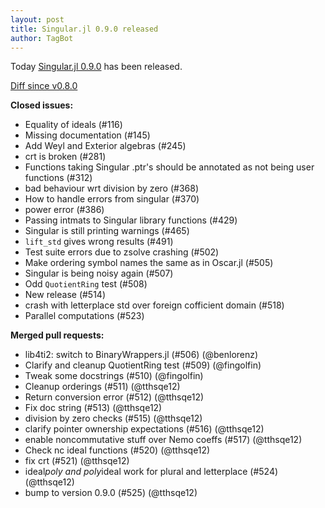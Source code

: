 ```yaml
---
layout: post
title: Singular.jl 0.9.0 released
author: TagBot
---
```


Today [Singular.jl 0.9.0](https://github.com/oscar-system/Singular.jl/releases/tag/v0.9.0) has
been released.

[Diff since v0.8.0](https://github.com/oscar-system/Singular.jl/compare/v0.8.0...v0.9.0)


**Closed issues:**
- Equality of ideals (#116)
- Missing documentation (#145)
- Add Weyl and Exterior algebras (#245)
- crt is broken (#281)
- Functions taking Singular .ptr's should be annotated as not being user functions (#312)
- bad behaviour wrt division by zero (#368)
- How to handle errors from singular (#370)
- power error (#386)
- Passing intmats to Singular library functions (#429)
- Singular is still printing warnings (#465)
- `lift_std` gives wrong results (#491)
- Test suite errors due to zsolve crashing (#502)
- Make ordering symbol names the same as in Oscar.jl (#505)
- Singular is being noisy again (#507)
- Odd `QuotientRing` test (#508)
- New release (#514)
- crash with letterplace std over foreign cofficient domain (#518)
- Parallel computations (#523)

**Merged pull requests:**
- lib4ti2: switch to BinaryWrappers.jl (#506) (@benlorenz)
- Clarify and cleanup QuotientRing test (#509) (@fingolfin)
- Tweak some docstrings (#510) (@fingolfin)
- Cleanup orderings (#511) (@tthsqe12)
- Return conversion error (#512) (@tthsqe12)
- Fix doc string (#513) (@tthsqe12)
- division by zero checks (#515) (@tthsqe12)
- clarify pointer ownership expectations (#516) (@tthsqe12)
- enable noncommutative stuff over Nemo coeffs (#517) (@tthsqe12)
- Check nc ideal functions (#520) (@tthsqe12)
- fix crt (#521) (@tthsqe12)
- ideal*poly and poly*ideal work for plural and letterplace (#524) (@tthsqe12)
- bump to version 0.9.0 (#525) (@tthsqe12)

